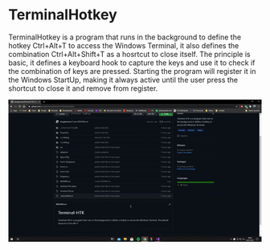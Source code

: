 # TerminalHotkey

TerminalHotkey is a program that runs in the background to define the hotkey Ctrl+Alt+T to access the Windows Terminal, it also defines the combination Ctrl+Alt+Shift+T as a hosrtcut to close itself. The principle is basic, it defines a keyboard hook to capture the keys and use it to check if the combination of keys are pressed.
Starting the program will register it in the Windows StartUp, making it always active until the user press the shortcut to close it and remove from register.

<img src="https://github.com/dovglasneves/TerminalHotkey/blob/main/preview/Terminal_HTK.gif" alt="TerminalHotkey Preview" border="0" />
